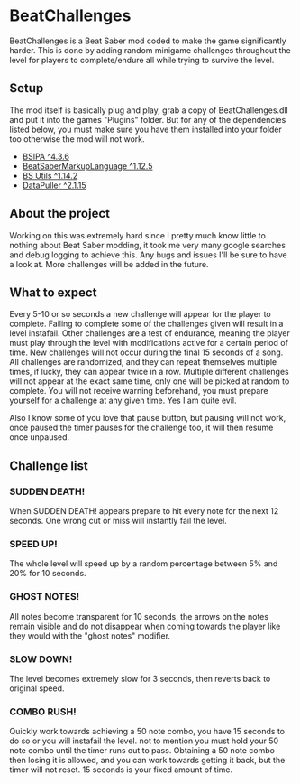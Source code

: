 # BeatChallenges
BeatChallenges is a Beat Saber mod coded to make the game significantly harder. 
This is done by adding random minigame challenges throughout the level for players to complete/endure all while trying to survive the level.

## Setup
The mod itself is basically plug and play, grab a copy of BeatChallenges.dll and put it into the games "Plugins" folder.
But for any of the dependencies listed below, you must make sure you have them installed into your folder too otherwise the mod will not work.
- [BSIPA ^4.3.6](https://github.com/nike4613/BeatSaber-IPA-Reloaded/releases/tag/4.3.6)
- [BeatSaberMarkupLanguage ^1.12.5](https://github.com/monkeymanboy/BeatSaberMarkupLanguage/releases/tag/v1.12.5)
- [BS Utils ^1.14.2](https://github.com/Kylemc1413/Beat-Saber-Utils)
- [DataPuller ^2.1.15](https://github.com/WentTheFox/BSDataPuller/releases/tag/v2.1.15)

## About the project
Working on this was extremely hard since I pretty much know little to nothing about Beat Saber modding, it took me very many google searches and debug logging to achieve this.
Any bugs and issues I'll be sure to have a look at. More challenges will be added in the future.

## What to expect
Every 5-10 or so seconds a new challenge will appear for the player to complete. Failing to complete some of the challenges given will result in a level instafail.
Other challenges are a test of endurance, meaning the player must play through the level with modifications active for a certain period of time.
New challenges will not occur during the final 15 seconds of a song. All challenges are randomized, and they can repeat themselves multiple times, if lucky, they can appear twice in a row.
Multiple different challenges will not appear at the exact same time, only one will be picked at random to complete.
You will not receive warning beforehand, you must prepare yourself for a challenge at any given time. Yes I am quite evil.

Also I know some of you love that pause button, but pausing will not work, once paused the timer pauses for the challenge too, it will then resume once unpaused.

## Challenge list

### SUDDEN DEATH!
When SUDDEN DEATH! appears prepare to hit every note for the next 12 seconds. One wrong cut or miss will instantly fail the level.

### SPEED UP!
The whole level will speed up by a random percentage between 5% and 20% for 10 seconds.

### GHOST NOTES!
All notes become transparent for 10 seconds, the arrows on the notes remain visible and do not disappear when coming towards the player like they would with the "ghost notes" modifier.

### SLOW DOWN!
The level becomes extremely slow for 3 seconds, then reverts back to original speed.

### COMBO RUSH!
Quickly work towards achieving a 50 note combo, you have 15 seconds to do so or you will instafail the level. not to mention you must hold your 50 note combo until the timer runs out to pass.
Obtaining a 50 note combo then losing it is allowed, and you can work towards getting it back, but the timer will not reset. 15 seconds is your fixed amount of time.
